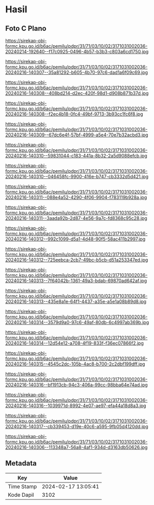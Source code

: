 # Hasil

## Foto C Plano

https://sirekap-obj-formc.kpu.go.id/b6ac/pemilu/pdpr/31/71/03/10/02/3171031002036-20240214-192640--f17c0925-0496-4b57-b3b3-c803a6cd1750.jpg

https://sirekap-obj-formc.kpu.go.id/b6ac/pemilu/pdpr/31/71/03/10/02/3171031002036-20240216-140307--35a81292-b605-4b70-97c6-dad1a6f09c69.jpg

https://sirekap-obj-formc.kpu.go.id/b6ac/pemilu/pdpr/31/71/03/10/02/3171031002036-20240216-140308--408bd214-d2ec-420f-98d1-d908b871b37d.jpg

https://sirekap-obj-formc.kpu.go.id/b6ac/pemilu/pdpr/31/71/03/10/02/3171031002036-20240216-140308--f2ec4b18-0fc4-49bf-9713-3b93cc1fc6f8.jpg

https://sirekap-obj-formc.kpu.go.id/b6ac/pemilu/pdpr/31/71/03/10/02/3171031002036-20240216-140309--67dc6e4f-57bf-4999-a5e4-70e7b32acbd3.jpg

https://sirekap-obj-formc.kpu.go.id/b6ac/pemilu/pdpr/31/71/03/10/02/3171031002036-20240216-140310--59831044-c183-441a-8b32-2a5d9088efcb.jpg

https://sirekap-obj-formc.kpu.go.id/b6ac/pemilu/pdpr/31/71/03/10/02/3171031002036-20240216-140310--046458fc-9900-416e-b747-cb3332d5d421.jpg

https://sirekap-obj-formc.kpu.go.id/b6ac/pemilu/pdpr/31/71/03/10/02/3171031002036-20240216-140311--088e4a52-4290-4f06-9904-f783119b928a.jpg

https://sirekap-obj-formc.kpu.go.id/b6ac/pemilu/pdpr/31/71/03/10/02/3171031002036-20240216-140311--3aada92b-2d87-4e56-9a7c-fd8368c95c28.jpg

https://sirekap-obj-formc.kpu.go.id/b6ac/pemilu/pdpr/31/71/03/10/02/3171031002036-20240216-140312--992c1099-d5a1-4d48-90f5-58ac411b2997.jpg

https://sirekap-obj-formc.kpu.go.id/b6ac/pemilu/pdpr/31/71/03/10/02/3171031002036-20240216-140312--725eebca-2cb7-49bc-b5cb-d51a253347ed.jpg

https://sirekap-obj-formc.kpu.go.id/b6ac/pemilu/pdpr/31/71/03/10/02/3171031002036-20240216-140313--7f64042b-1361-49a3-bdab-69870ad642af.jpg

https://sirekap-obj-formc.kpu.go.id/b6ac/pemilu/pdpr/31/71/03/10/02/3171031002036-20240216-140313--435e8a1e-64f1-4437-a35e-a5e1a08b89d8.jpg

https://sirekap-obj-formc.kpu.go.id/b6ac/pemilu/pdpr/31/71/03/10/02/3171031002036-20240216-140314--3579d9a0-97c6-49af-80db-6c4997ab369b.jpg

https://sirekap-obj-formc.kpu.go.id/b6ac/pemilu/pdpr/31/71/03/10/02/3171031002036-20240216-140314--12d54e12-a708-4f19-833f-f36ec07866f2.jpg

https://sirekap-obj-formc.kpu.go.id/b6ac/pemilu/pdpr/31/71/03/10/02/3171031002036-20240216-140315--4545c2dc-105b-4ac8-b700-2c2dbf199dff.jpg

https://sirekap-obj-formc.kpu.go.id/b6ac/pemilu/pdpr/31/71/03/10/02/3171031002036-20240216-140316--bf1913cb-94c3-406a-99cc-98bba64e74ad.jpg

https://sirekap-obj-formc.kpu.go.id/b6ac/pemilu/pdpr/31/71/03/10/02/3171031002036-20240216-140316--1039971d-8992-4e07-ae97-efa44a18d8a3.jpg

https://sirekap-obj-formc.kpu.go.id/b6ac/pemilu/pdpr/31/71/03/10/02/3171031002036-20240216-140317--cb339453-d19e-40c6-a595-9fb05d4120dd.jpg

https://sirekap-obj-formc.kpu.go.id/b6ac/pemilu/pdpr/31/71/03/10/02/3171031002036-20240216-140306--113348a7-56a8-4af1-934d-d3163db50626.jpg


## Metadata

| Key        | Value               |
| ---------- | ------------------- |
| Time Stamp | 2024-02-17 13:05:41 |
| Kode Dapil | 3102                |



